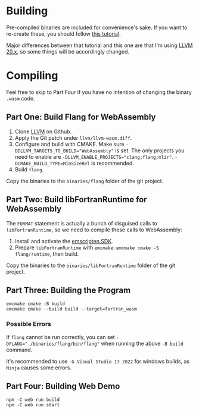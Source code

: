 # Building
Pre-compiled binaries are included for convenience's sake. If you want to re-create these, you should follow [this tutorial](https://gws.phd/posts/fortran_wasm/).

Major differences between that tutorial and this one are that I'm using [LLVM 20.x](https://github.com/llvm/llvm-project/tree/release/20.x), so some things will be accordingly changed.

# Compiling
Feel free to skip to Part Four if you have no intention of changing the binary `.wasm` code.

## Part One: Build Flang for WebAssembly

1. Clone [LLVM](https://github.com/llvm/llvm-project) on Github.
2. Apply the Git patch under `llvm/llvm-wasm.diff`.
3. Configure and build with CMAKE. Make sure `-DDLLVM_TARGETS_TO_BUILD="WebAssembly"` is set. The only projects you need to enable are `-DLLVM_ENABLE_PROJECTS="clang;flang;mlir"`. `-DCMAKE_BUILD_TYPE=MinSizeRel` is recommended.
4. Build `flang`.

Copy the binaries to the `binaries/flang` folder of the git project.

## Part Two: Build libFortranRuntime for WebAssembly

The `FORMAT` statement is actually a bunch of disguised calls to `libFortranRuntime`, so we need to compile these calls to WebAssembly:

1. Install and activate the [emscripten SDK](https://emscripten.org/docs/getting_started).
2. Prepare `libFortranRuntime` with `emcmake`: `emcmake cmake -S flang/runtime`, then build.

Copy the binaries to the `binaries/libFortranRuntime` folder of the git project.

## Part Three: Building the Program

```
emcmake cmake -B build
emcmake cmake --build build --target=fortran_wasm
```

### Possible Errors
If `flang` cannot be run correctly, you can set `-DFLANG="./binaries/flang/bin/flang"` when running the above `-B build` command.

It's recommended to use `-G Visual Studio 17 2022` for windows builds, as `Ninja` causes some errors.

## Part Four: Building Web Demo
```
npm -C web run build
npm -C web run start
```